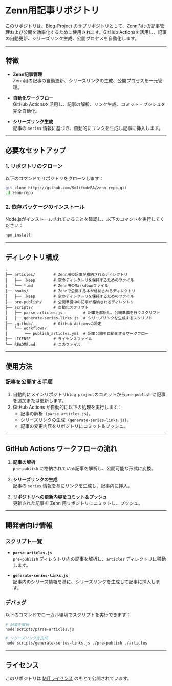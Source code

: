# Zenn用記事リポジトリ

このリポジトリは、[Blog-Project](https://github.com/SolitudeRA/Blog-Project) のサブリポジトリとして、Zenn向けの記事管理および公開を効率化するために使用されます。GitHub Actionsを活用し、記事の自動更新、シリーズリンク生成、公開プロセスを自動化します。

---

## 特徴

- **Zenn記事管理**  
  Zenn用の記事の自動更新、シリーズリンクの生成、公開プロセスを一元管理。

- **自動化ワークフロー**  
  GitHub Actionsを活用し、記事の解析、リンク生成、コミット・プッシュを完全自動化。

- **シリーズリンク生成**  
  記事の `series` 情報に基づき、自動的にリンクを生成し記事に挿入します。

---

## 必要なセットアップ

### 1. **リポジトリのクローン**

以下のコマンドでリポジトリをクローンします：

```bash
git clone https://github.com/SolitudeRA/zenn-repo.git
cd zenn-repo
```

### 2. **依存パッケージのインストール**

Node.jsがインストールされていることを確認し、以下のコマンドを実行してください：

```bash
npm install
```

---

## ディレクトリ構成

```
.
├── articles/        # Zenn用の記事が格納されるディレクトリ
│   ├── .keep        # 空のディレクトリを保持するためのファイル
│   └── *.md         # Zenn用のMarkdownファイル
├── books/           # Zennで公開する本が格納されるディレクトリ
│   ├── .keep        # 空のディレクトリを保持するためのファイル
├── pre-publish/     # 公開準備中の記事が格納されるディレクトリ
├── scripts/         # 自動化スクリプト
│   ├── parse-articles.js         # 記事を解析し、公開準備を行うスクリプト
│   ├── generate-series-links.js  # シリーズリンクを生成するスクリプト
├── .github/         # GitHub Actionsの設定
│   └── workflows/
│       └── publish_articles.yml  # 記事公開を自動化するワークフロー
├── LICENSE          # ライセンスファイル
└── README.md        # このファイル
```

---

## 使用方法

### 記事を公開する手順

1. 自動的にメインリポジトリ`blog-project`のコミットから`pre-publish` に記事を追加または更新します。
2. GitHub Actions が自動的に以下の処理を実行します：
   - 記事の解析（`parse-articles.js`）。
   - シリーズリンクの生成（`generate-series-links.js`）。
   - 記事の変更内容をリポジトリにコミット＆プッシュ。

---

## GitHub Actions ワークフローの流れ

1. **記事の解析**  
   `pre-publish` に格納されている記事を解析し、公開可能な形式に変換。

2. **シリーズリンクの生成**  
   記事の `series` 情報を基にリンクを生成し、記事内に挿入。

3. **リポジトリへの更新内容をコミット＆プッシュ**  
   更新された記事を Zenn 用リポジトリにコミットし、プッシュ。

---

## 開発者向け情報

### スクリプト一覧

- **`parse-articles.js`**  
  `pre-publish` ディレクトリ内の記事を解析し、`articles` ディレクトリに移動します。

- **`generate-series-links.js`**  
  記事内のシリーズ情報を基に、シリーズリンクを生成して記事に挿入します。

### デバッグ

以下のコマンドでローカル環境でスクリプトを実行できます：

```bash
# 記事を解析
node scripts/parse-articles.js

# シリーズリンクを生成
node scripts/generate-series-links.js ./pre-publish ./articles
```

---

## ライセンス

このリポジトリは [MITライセンス](LICENSE) のもとで公開されています。